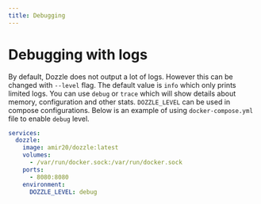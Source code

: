 ```yaml
---
title: Debugging
---
```


# Debugging with logs

By default, Dozzle does not output a lot of logs. However this can be changed with `--level` flag. The default value is `info` which only prints limited logs. You can use `debug` or `trace` which will show details about memory, configuration and other stats. `DOZZLE_LEVEL` can be used in compose configurations. Below is an example of using `docker-compose.yml` file to enable `debug` level.

```yaml
services:
  dozzle:
    image: amir20/dozzle:latest
    volumes:
      - /var/run/docker.sock:/var/run/docker.sock
    ports:
      - 8080:8080
    environment:
      DOZZLE_LEVEL: debug
```
